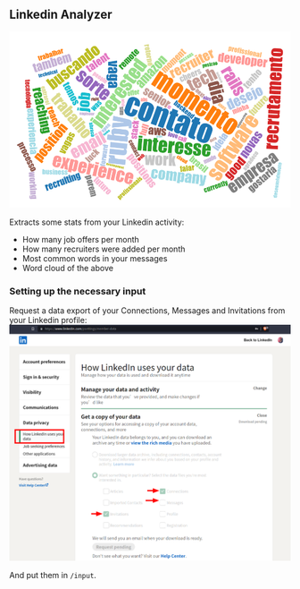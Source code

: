 ## Linkedin Analyzer

![word-cloud](./output/word_cloud.png)

Extracts some stats from your Linkedin activity:
* How many job offers per month
* How many recruiters were added per month
* Most common words in your messages
* Word cloud of the above

### Setting up the necessary input

Request a data export of your Connections, Messages and Invitations from your Linkedin profile:
![word-cloud](./linkedin-export.png)

And put them in `/input`.
